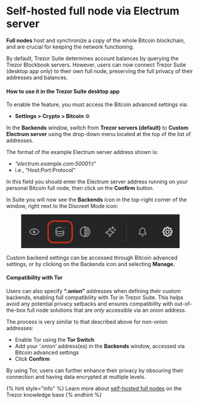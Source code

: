 # Self-hosted full node via Electrum server

**Full nodes** host and synchronize a copy of the whole Bitcoin blockchain, and are crucial for keeping the network functioning.

By default, Trezor Suite determines account balances by querying the Trezor Blockbook servers. However, users can now connect Trezor Suite (desktop app only) to their own full node, preserving the full privacy of their addresses and balances.

#### **How to use it in the Trezor Suite desktop app**

To enable the feature, you must access the Bitcoin advanced settings via:

* **Settings > Crypto > Bitcoin** ⚙️

In the **Backends** window, switch from **Trezor servers (default)** to **Custom Electrum server** using the drop-down menu located at the top of the list of addresses.

The format of the example Electrum server address shown is:

* _“electrum.example.com:50001:t”_
* i.e., “Host:Port:Protocol”

In this field you should enter the Electrum server address running on your personal Bitcoin full node, then click on the **Confirm** button.

In Suite you will now see the **Backends** icon in the top-right corner of the window, right next to the Discreet Mode icon:

<figure><img src="../.gitbook/assets/Custom_Servers_Suite_Highlight.png" alt=""><figcaption></figcaption></figure>

Custom backend settings can be accessed through Bitcoin advanced settings, or by clicking on the Backends icon and selecting **Manage.**

#### Compatibility with Tor

Users can also specify **“.onion”** addresses when defining their custom backends, enabling full compatibility with Tor in Trezor Suite. This helps avoid any potential privacy setbacks and ensures compatibility with out-of-the-box full node solutions that are _only_ accessible via an onion address.

The process is very similar to that described above for non-onion addresses:

* Enable Tor using the **Tor Switch**
* Add your ‘.onion’ address(es) in the **Backends** window, accessed via Bitcoin advanced settings
* Click **Confirm**

By using Tor, users can further enhance their privacy by obscuring their connection and having data encrypted at multiple levels.

{% hint style="info" %}
Learn more about [self-hosted full nodes](https://trezor.io/learn/a/full-node-via-electrum-server) on the Trezor knowledge base
{% endhint %}
